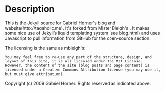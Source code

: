 Description
=============

This is the Jekyll source for Gabriel Horner's blog and website(http://tagaholic.me).
It's forked from [Mister Bleigh's ](http://github.com/mbleigh/mbleigh.github.com).
It makes some nice use of Jekyll's liquid templating system (see blog.html) and uses Javascript to pull information from GitHub for the open-source section.

The licensing is the same as mbleigh's: 

    You may feel free to re-use any part of the structure, design, and layout of this site; it is all licensed under the MIT License.
    However, the content of the site (blog posts and page content) is licensed under a Creative Commons Attribution license (you may use it, but must give attribution).

Copyright (c) 2009 Gabriel Horner. Rights reserved as indicated above.
